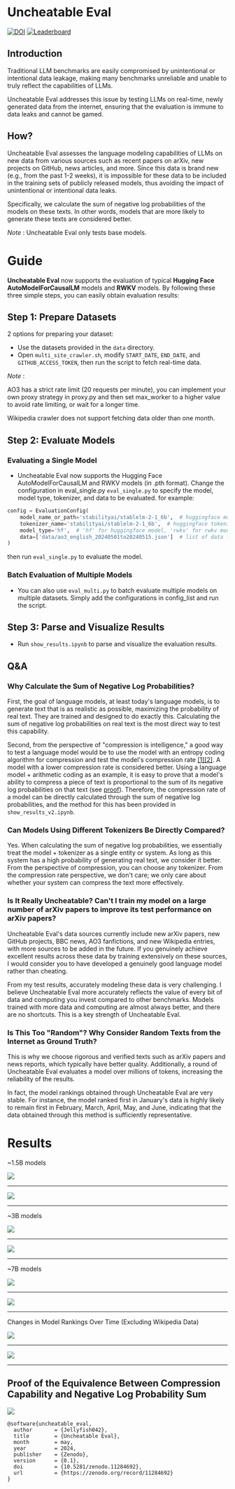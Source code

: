 # Uncheatable Eval

[![DOI](https://zenodo.org/badge/732357528.svg)](https://zenodo.org/doi/10.5281/zenodo.11284692) [![Leaderboard](https://img.shields.io/badge/%F0%9F%A4%97%20demo-Gradio-ff7c00)](https://huggingface.co/spaces/Jellyfish042/UncheatableEval)

## Introduction
Traditional LLM benchmarks are easily compromised by unintentional or intentional data leakage, making many benchmarks unreliable and unable to truly reflect the capabilities of LLMs.

Uncheatable Eval addresses this issue by testing LLMs on real-time, newly generated data from the internet, 
ensuring that the evaluation is immune to data leaks and cannot be gamed.

## How?
Uncheatable Eval assesses the language modeling capabilities of LLMs on new data from various sources such as recent papers on arXiv, new projects on GitHub, news articles, and more. Since this data is brand new (e.g., from the past 1-2 weeks), it is impossible for these data to be included in the training sets of publicly released models, thus avoiding the impact of unintentional or intentional data leaks.

Specifically, we calculate the sum of negative log probabilities of the models on these texts. In other words, models that are more likely to generate these texts are considered better.

*Note* : Uncheatable Eval only tests base models.

# Guide

**Uncheatable Eval** now supports the evaluation of typical **Hugging Face AutoModelForCausalLM** models and **RWKV** models. By following these three simple steps, you can easily obtain evaluation results:

## Step 1: Prepare Datasets

2 options for preparing your dataset:

- Use the datasets provided in the `data` directory.
- Open `multi_site_crawler.sh`, modify `START_DATE`, `END_DATE`, and `GITHUB_ACCESS_TOKEN`, then run the script to fetch real-time data.

*Note* : 

AO3 has a strict rate limit (20 requests per minute), you can implement your own proxy strategy in proxy.py and then set max_worker to a higher value to avoid rate limiting, or wait for a longer time.

Wikipedia crawler does not support fetching data older than one month.

## Step 2: Evaluate Models

### Evaluating a Single Model

- Uncheatable Eval now supports the Hugging Face AutoModelForCausalLM and RWKV models (in .pth format). Change the configuration in eval_single.py `eval_single.py` to specify the model, model type, tokenizer, and data to be evaluated.
for example:
```python
config = EvaluationConfig(
    model_name_or_path='stabilityai/stablelm-2-1_6b',  # huggingface model name or local model path
    tokenizer_name='stabilityai/stablelm-2-1_6b',  # huggingface tokenizer name or local tokenizer path
    model_type='hf',  # 'hf' for huggingface model, 'rwkv' for rwkv model
    data=['data/ao3_english_20240501to20240515.json']  # list of data files to evaluate
)
```
then run `eval_single.py` to evaluate the model.

### Batch Evaluation of Multiple Models

- You can also use `eval_multi.py` to batch evaluate multiple models on multiple datasets. Simply add the configurations in config_list and run the script.

## Step 3: Parse and Visualize Results

- Run `show_results.ipynb` to parse and visualize the evaluation results.

## Q&A
### Why Calculate the Sum of Negative Log Probabilities?
First, the goal of language models, at least today's language models, is to generate text that is as realistic as possible, maximizing the probability of real text. They are trained and designed to do exactly this. Calculating the sum of negative log probabilities on real text is the most direct way to test this capability.

Second, from the perspective of "compression is intelligence," a good way to test a language model would be to use the model with an entropy coding algorithm for compression and test the model's compression rate [[1]](https://arxiv.org/abs/2309.10668)[[2]](https://arxiv.org/abs/2402.00861). A model with a lower compression rate is considered better. Using a language model + arithmetic coding as an example, it is easy to prove that a model's ability to compress a piece of text is proportional to the sum of its negative log probabilities on that text (see [proof](#proof-of-the-equivalence-between-compression-capability-and-negative-log-probability-sum)).
Therefore, the compression rate of a model can be directly calculated through the sum of negative log probabilities, and the method for this has been provided in `show_results_v2.ipynb`.
### Can Models Using Different Tokenizers Be Directly Compared?
Yes. When calculating the sum of negative log probabilities, we essentially treat the model + tokenizer as a single entity or system. As long as this system has a high probability of generating real text, we consider it better. From the perspective of compression, you can choose any tokenizer. From the compression rate perspective, we don't care; we only care about whether your system can compress the text more effectively.

### Is It Really Uncheatable? Can't I train my model on a large number of arXiv papers to improve its test performance on arXiv papers?
Uncheatable Eval's data sources currently include new arXiv papers, new GitHub projects, BBC news, AO3 fanfictions, and new Wikipedia entries, with more sources to be added in the future. If you genuinely achieve excellent results across these data by training extensively on these sources, I would consider you to have developed a genuinely good language model rather than cheating.

From my test results, accurately modeling these data is very challenging. I believe Uncheatable Eval more accurately reflects the value of every bit of data and computing you invest compared to other benchmarks. Models trained with more data and computing are almost always better, and there are no shortcuts. This is a key strength of Uncheatable Eval.

### Is This Too "Random"? Why Consider Random Texts from the Internet as Ground Truth?
This is why we choose rigorous and verified texts such as arXiv papers and news reports, which typically have better quality. Additionally, a round of Uncheatable Eval evaluates a model over millions of tokens, increasing the reliability of the results.

In fact, the model rankings obtained through Uncheatable Eval are very stable. For instance, the model ranked first in January's data is highly likely to remain first in February, March, April, May, and June, indicating that the data obtained through this method is sufficiently representative.

# Results

~1.5B models

<img align="center" src="assets/1b_radar_24-05-23.png">

---

<img align="center" src="assets/1b_cr_2405.png">

---

~3B models

<img align="center" src="assets/3b_radar_24-05-23.png">


---

<img align="center" src="assets/3b_cr_2405.png">

---

~7B models

<img align="center" src="assets/7b_radar_2405.png">

---

<img align="center" src="assets/7b_cr_2405.png">

---

Changes in Model Rankings Over Time (Excluding Wikipedia Data)

<img align="center" src="assets/1b_rank_change_2404to2405.png">

---

<img align="center" src="assets/3b_rank_change_2404to2405.png">

---

## Proof of the Equivalence Between Compression Capability and Negative Log Probability Sum

<img align="center" src="assets/proof_1.png">

```
@software{uncheatable_eval,
  author       = {Jellyfish042},
  title        = {Uncheatable Eval},
  month        = may,
  year         = 2024,
  publisher    = {Zenodo},
  version      = {0.1},
  doi          = {10.5281/zenodo.11284692},
  url          = {https://zenodo.org/record/11284692}
}
```